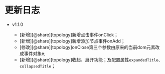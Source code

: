 # 更新日志

- v1.1.0

    - [新增][@share][topology]新增点击事件onClick；
    - [新增][@share][topology]新增添加节点事件onAdd；
    - [修改][@share][topology]onClose第三个参数由原来的当前dom元素改成事件对象e;
    - [新增][@share][topology]收起、展开功能；及配置属性`expandedTitle`、`collapsedTitle`；